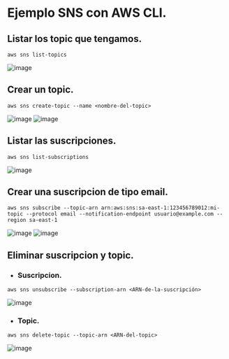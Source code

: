 # Ejemplo SNS con AWS CLI.
## Listar los topic que tengamos.
```
aws sns list-topics
```
![image](https://github.com/user-attachments/assets/83e46813-36fd-4860-9abb-8a50e6997174)

## Crear un topic.
```
aws sns create-topic --name <nombre-del-topic>
```
![image](https://github.com/user-attachments/assets/f8ae92d8-8e6a-421c-8b7a-7ebd79bb4fbc)
![image](https://github.com/user-attachments/assets/c806ac70-001d-4021-9c99-4d5f2f41ef58)

## Listar las suscripciones.
```
aws sns list-subscriptions
```
![image](https://github.com/user-attachments/assets/b75219e7-e057-45ef-9136-e1c5eb692ebc)

## Crear una suscripcion de tipo email.
```
aws sns subscribe --topic-arn arn:aws:sns:sa-east-1:123456789012:mi-topic --protocol email --notification-endpoint usuario@example.com --region sa-east-1
```
![image](https://github.com/user-attachments/assets/f0305a1a-5453-4bdf-bb2b-028f1dbe03a4)
![image](https://github.com/user-attachments/assets/872ae9ab-bc6a-40d0-bf64-7b81beb91935)

## Eliminar suscripcion y topic.
- ### Suscripcion.
```
aws sns unsubscribe --subscription-arn <ARN-de-la-suscripción>
```
![image](https://github.com/user-attachments/assets/d53244d1-5247-4572-b897-014aea626c71)

- ### Topic.
```
aws sns delete-topic --topic-arn <ARN-del-topic>
```
![image](https://github.com/user-attachments/assets/63760f7a-1af7-4ec7-910e-72a53665eda8)
